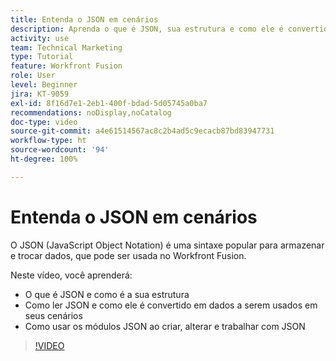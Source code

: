 ```yaml
---
title: Entenda o JSON em cenários
description: Aprenda o que é JSON, sua estrutura e como ele é convertido em dados a serem usados em cenários do  [!DNL Adobe Workfront Fusion].
activity: use
team: Technical Marketing
type: Tutorial
feature: Workfront Fusion
role: User
level: Beginner
jira: KT-9059
exl-id: 8f16d7e1-2eb1-400f-bdad-5d05745a0ba7
recommendations: noDisplay,noCatalog
doc-type: video
source-git-commit: a4e61514567ac8c2b4ad5c9ecacb87bd83947731
workflow-type: ht
source-wordcount: '94'
ht-degree: 100%

---
```


# Entenda o JSON em cenários

O JSON (JavaScript Object Notation) é uma sintaxe popular para armazenar e trocar dados, que pode ser usada no Workfront Fusion.

Neste vídeo, você aprenderá:

* O que é JSON e como é a sua estrutura
* Como ler JSON e como ele é convertido em dados a serem usados em seus cenários
* Como usar os módulos JSON ao criar, alterar e trabalhar com JSON

>[!VIDEO](https://video.tv.adobe.com/v/335300/?quality=12&learn=on)

